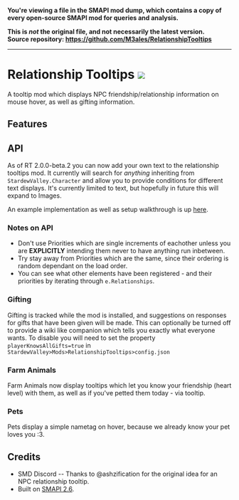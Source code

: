 **You're viewing a file in the SMAPI mod dump, which contains a copy of every open-source SMAPI mod
for queries and analysis.**

**This is _not_ the original file, and not necessarily the latest version.**  
**Source repository: https://github.com/M3ales/RelationshipTooltips**

----

# Relationship Tooltips [![](http://cf.way2muchnoise.eu/298040.svg)](https://stardewvalley.curseforge.com/projects/298040)
A tooltip mod which displays NPC friendship/relationship information on mouse hover, as well as gifting information.

## Features
## API
As of RT 2.0.0-beta.2 you can now add your own text to the relationship tooltips mod. It currently will search for *anything* inheriting from `StardewValley.Character` and allow you to provide conditions for different text displays. It's currently limited to text, but hopefully in future this will expand to Images.

An example implementation as well as setup walkthrough is up [here](https://github.com/M3ales/RTExampleMod).
### Notes on API
* Don't use Priorities which are single increments of eachother unless you are **EXPLICITLY** intending them never to have anything run inbetween.
* Try stay away from Priorities which are the same, since their ordering is random dependant on the load order.
* You can see what other elements have been registered - and their priorities by iterating through `e.Relationships`.

### Gifting
Gifting is tracked while the mod is installed, and suggestions on responses for gifts that have been given will be made. This can optionally be turned off to provide a wiki like companion which tells you exactly what everyone wants. To disable you will need to set the property ```playerKnowsAllGifts=true``` in ```StardewValley>Mods>RelationshipTooltips>config.json```

### Farm Animals
Farm Animals now display tooltips which let you know your friendship (heart level) with them, as well as if you've petted them today - via tooltip.

### Pets
Pets display a simple nametag on hover, because we already know your pet loves you :3.

## Credits
* SMD Discord -- Thanks to @ashzification for the original idea for an NPC relationship tooltip.
* Built on [SMAPI 2.6](https://github.com/Pathoschild/SMAPI).
